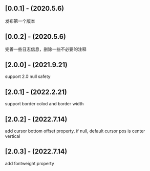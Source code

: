 ## [0.0.1] - (2020.5.6)

发布第一个版本

## [0.0.2] - (2020.5.6)

完善一些日志信息，删除一些不必要的注释

## [2.0.0] - (2021.9.21)

support 2.0 null safety

## [2.0.1] - (2022.2.21)

support border colod and border width

## [2.0.2] - (2022.7.14)

add cursor bottom offset property, if null, default cursor pos is center vertical

## [2.0.3] - (2022.7.14)

add fontweight property
